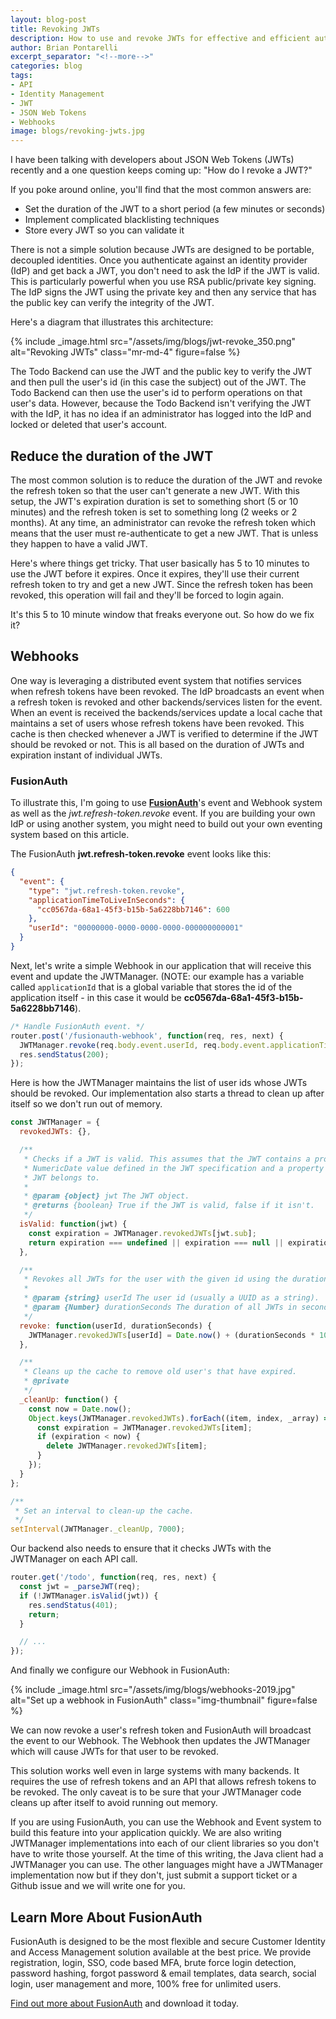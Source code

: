```yaml
---
layout: blog-post
title: Revoking JWTs
description: How to use and revoke JWTs for effective and efficient authorization management.
author: Brian Pontarelli
excerpt_separator: "<!--more-->"
categories: blog
tags:
- API
- Identity Management
- JWT
- JSON Web Tokens
- Webhooks
image: blogs/revoking-jwts.jpg
---
```

I have been talking with developers about JSON Web Tokens (JWTs) recently and a one question keeps coming up: "How do I revoke a JWT?"

If you poke around online, you'll find that the most common answers are:

- Set the duration of the JWT to a short period (a few minutes or seconds)
- Implement complicated blacklisting techniques
- Store every JWT so you can validate it

<!--more-->

There is not a simple solution because JWTs are designed to be portable, decoupled identities. Once you authenticate against an identity provider (IdP) and get back a JWT, you don't need to ask the IdP if the JWT is valid. This is particularly powerful when you use RSA public/private key signing. The IdP signs the JWT using the private key and then any service that has the public key can verify the integrity of the JWT.

Here's a diagram that illustrates this architecture:

{% include _image.html src="/assets/img/blogs/jwt-revoke_350.png" alt="Revoking JWTs" class="mr-md-4" figure=false %}


The Todo Backend can use the JWT and the public key to verify the JWT and then pull the user's id (in this case the subject) out of the JWT. The Todo Backend can then use the user's id to perform operations on that user's data. However, because the Todo Backend isn't verifying the JWT with the IdP, it has no idea if an administrator has logged into the IdP and locked or deleted that user's account.

## Reduce the duration of the JWT

The most common solution is to reduce the duration of the JWT and revoke the refresh token so that the user can't generate a new JWT. With this setup, the JWT's expiration duration is set to something short (5 or 10 minutes) and the refresh token is set to something long (2 weeks or 2 months). At any time, an administrator can revoke the refresh token which means that the user must re-authenticate to get a new JWT. That is unless they happen to have a valid JWT.

Here's where things get tricky. That user basically has 5 to 10 minutes to use the JWT before it expires. Once it expires, they'll use their current refresh token to try and get a new JWT. Since the refresh token has been revoked, this operation will fail and they'll be forced to login again.

It's this 5 to 10 minute window that freaks everyone out. So how do we fix it?

## Webhooks

One way is leveraging a distributed event system that notifies services when refresh tokens have been revoked. The IdP broadcasts an event when a refresh token is revoked and other backends/services listen for the event. When an event is received the backends/services update a local cache that maintains a set of users whose refresh tokens have been revoked. This cache is then checked whenever a JWT is verified to determine if the JWT should be revoked or not. This is all based on the duration of JWTs and expiration instant of individual JWTs.

### FusionAuth

To illustrate this, I'm going to use [**FusionAuth**](https://fusionauth.io/ "FusionAuth Home")'s event and Webhook system as well as the *jwt.refresh-token.revoke* event. If you are building your own IdP or using another system, you might need to build out your own eventing system based on this article.

The FusionAuth **jwt.refresh-token.revoke** event looks like this:

```json
{
  "event": {
    "type": "jwt.refresh-token.revoke",
    "applicationTimeToLiveInSeconds": {
      "cc0567da-68a1-45f3-b15b-5a6228bb7146": 600
    },
    "userId": "00000000-0000-0000-0000-000000000001"
  }
}
```

Next, let's write a simple Webhook in our application that will receive this event and update the JWTManager. (NOTE: our example has a variable called `applicationId` that is a global variable that stores the id of the application itself - in this case it would be **cc0567da-68a1-45f3-b15b-5a6228bb7146**).

```js
/* Handle FusionAuth event. */
router.post('/fusionauth-webhook', function(req, res, next) {
  JWTManager.revoke(req.body.event.userId, req.body.event.applicationTimeToLiveInSeconds[applicationId]);
  res.sendStatus(200);
});
```

Here is how the JWTManager maintains the list of user ids whose JWTs should be revoked. Our implementation also starts a thread to clean up after itself so we don't run out of memory.

```js
const JWTManager = {
  revokedJWTs: {},

  /**
   * Checks if a JWT is valid. This assumes that the JWT contains a property named <code>exp</code> that is a
   * NumericDate value defined in the JWT specification and a property named <code>sub</code> that is the user id the
   * JWT belongs to.
   *
   * @param {object} jwt The JWT object.
   * @returns {boolean} True if the JWT is valid, false if it isn't.
   */
  isValid: function(jwt) {
    const expiration = JWTManager.revokedJWTs[jwt.sub];
    return expiration === undefined || expiration === null || expiration < jwt.exp * 1000;
  },

  /**
   * Revokes all JWTs for the user with the given id using the duration (in seconds).
   *
   * @param {string} userId The user id (usually a UUID as a string).
   * @param {Number} durationSeconds The duration of all JWTs in seconds.
   */
  revoke: function(userId, durationSeconds) {
    JWTManager.revokedJWTs[userId] = Date.now() + (durationSeconds * 1000);
  },

  /**
   * Cleans up the cache to remove old user's that have expired.
   * @private
   */
  _cleanUp: function() {
    const now = Date.now();
    Object.keys(JWTManager.revokedJWTs).forEach((item, index, _array) => {
      const expiration = JWTManager.revokedJWTs[item];
      if (expiration < now) {
        delete JWTManager.revokedJWTs[item];
      }
    });
  }
};

/**
 * Set an interval to clean-up the cache.
 */
setInterval(JWTManager._cleanUp, 7000);
```

Our backend also needs to ensure that it checks JWTs with the JWTManager on each API call.

```js
router.get('/todo', function(req, res, next) {
  const jwt = _parseJWT(req);
  if (!JWTManager.isValid(jwt)) {
    res.sendStatus(401);
    return;
  }

  // ...
});
```
And finally we configure our Webhook in FusionAuth:

{% include _image.html src="/assets/img/blogs/webhooks-2019.jpg" alt="Set up a webhook in FusionAuth" class="img-thumbnail" figure=false %}

We can now revoke a user's refresh token and FusionAuth will broadcast the event to our Webhook. The Webhook then updates the JWTManager which will cause JWTs for that user to be revoked.

This solution works well even in large systems with many backends. It requires the use of refresh tokens and an API that allows refresh tokens to be revoked. The only caveat is to be sure that your JWTManager code cleans up after itself to avoid running out memory.

If you are using FusionAuth, you can use the Webhook and Event system to build this feature into your application quickly. We are also writing JWTManager implementations into each of our client libraries so you don't have to write those yourself. At the time of this writing, the Java client had a JWTManager you can use. The other languages might have a JWTManager implementation now but if they don't, just submit a support ticket or a Github issue and we will write one for you.

## Learn More About FusionAuth

FusionAuth is designed to be the most flexible and secure Customer Identity and Access Management solution available at the best price. We provide registration, login, SSO, code based MFA, brute force login detection, password hashing, forgot password & email templates, data search, social login, user management and more, 100% free for unlimited users.

[Find out more about FusionAuth](https://fusionauth.io/ "FusionAuth Home") and download it today.

<!--
- Technology
- FusionAuth
-->
